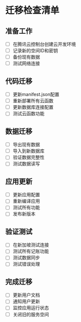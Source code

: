 
# 迁移检查清单

## 准备工作
- [ ] 在腾讯云控制台创建云开发环境
- [ ] 记录新的空间ID和密钥
- [ ] 备份现有数据
- [ ] 测试网络连接

## 代码迁移
- [ ] 更新manifest.json配置
- [ ] 重新部署所有云函数
- [ ] 更新数据库连接配置
- [ ] 测试云函数功能

## 数据迁移
- [ ] 导出现有数据
- [ ] 导入到新数据库
- [ ] 验证数据完整性
- [ ] 测试数据读写

## 应用更新
- [ ] 更新应用配置
- [ ] 重新编译应用
- [ ] 测试所有功能
- [ ] 发布新版本

## 验证测试
- [ ] 在新加坡测试连接
- [ ] 测试所有记账功能
- [ ] 测试数据同步
- [ ] 测试错误处理

## 完成迁移
- [ ] 更新用户文档
- [ ] 通知用户更新
- [ ] 监控应用运行状态
- [ ] 关闭旧的服务空间
